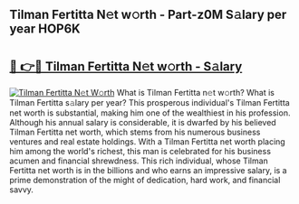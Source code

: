 ## Tilman Fertitta N𝚎t w𝚘rth - Part-z0M S𝚊lary per year HOP6K

# <h2><a href="http://gc1qcd9.nevu.top/?p=Tilman+Fertitta">🔗 👉🔴 Tilman Fertitta N𝚎t w𝚘rth - S𝚊lary</a></h2>

[![Tilman Fertitta N𝚎t W𝚘rth](https://i.imgur.com/Oavwk0R.jpeg)](http://gc1qcd9.nevu.top/?p=Tilman+Fertitta)
What is Tilman Fertitta n𝚎t w𝚘rth? What is Tilman Fertitta s𝚊lary per year?
This prosperous individual's Tilman Fertitta net worth is substantial, making him one of the wealthiest in his profession. Although his annual salary is considerable, it is dwarfed by his believed Tilman Fertitta net worth, which stems from his numerous business ventures and real estate holdings. With a Tilman Fertitta net worth placing him among the world's richest, this man is celebrated for his business acumen and financial shrewdness. This rich individual, whose Tilman Fertitta net worth is in the billions and who earns an impressive salary, is a prime demonstration of the might of dedication, hard work, and financial savvy.

